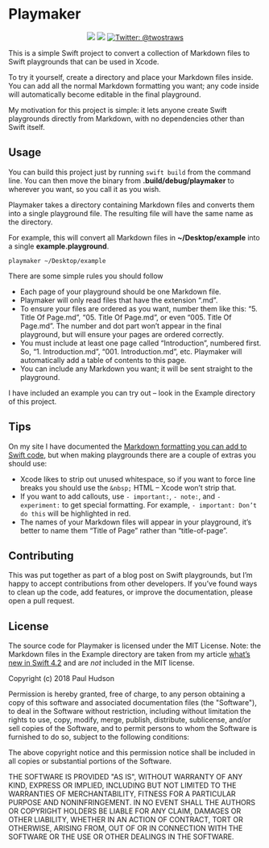 # Playmaker

<p align="center">
    <img src="https://img.shields.io/badge/macOS-10.12+-brightgreen.svg" />
    <img src="https://img.shields.io/badge/Swift-4.0-blue.svg" />
    <a href="https://twitter.com/twostraws">
        <img src="https://img.shields.io/badge/Contact-@twostraws-lightgrey.svg?style=flat" alt="Twitter: @twostraws" />
    </a>
</p>

This is a simple Swift project to convert a collection of Markdown files to Swift playgrounds that can be used in Xcode.

To try it yourself, create a directory and place your Markdown files inside. You can add all the normal Markdown formatting you want; any code inside will automatically become editable in the final playground.

My motivation for this project is simple: it lets anyone create Swift playgrounds directly from Markdown, with no dependencies other than Swift itself.


## Usage

You can build this project just by running `swift build` from the command line. You can then move the binary from **.build/debug/playmaker** to wherever you want, so you call it as you wish.

Playmaker takes a directory containing Markdown files and converts them into a single playground file. The resulting file will have the same name as the directory.

For example, this will convert all Markdown files in **~/Desktop/example** into a single **example.playground**.

    playmaker ~/Desktop/example

There are some simple rules you should follow

* Each page of your playground should be one Markdown file.
* Playmaker will only read files that have the extension “.md”.
* To ensure your files are ordered as you want, number them like this: “5. Title Of Page.md”, “05. Title Of Page.md”, or even “005. Title Of Page.md”. The number and dot part won’t appear in the final playground, but will ensure your pages are ordered correctly.
* You must include at least one page called “Introduction”, numbered first. So, “1. Introduction.md”, “001. Introduction.md”, etc. Playmaker will automatically add a table of contents to this page.
* You can include any Markdown you want; it will be sent straight to the playground.

I have included an example you can try out – look in the Example directory of this project.


## Tips

On my site I have documented the [Markdown formatting you can add to Swift code](https://www.hackingwithswift.com/example-code/language/how-to-add-markdown-comments-to-your-code), but when making playgrounds there are a couple of extras you should use:

- Xcode likes to strip out unused whitespace, so if you want to force line breaks you should use the `&nbsp;` HTML – Xcode won’t strip that.
- If you want to add callouts, use `- important:`, `- note:`, and `- experiment:` to get special formatting. For example, `- important: Don’t do this` will be highlighted in red.
- The names of your Markdown files will appear in your playground, it’s better to name them “Title of Page” rather than “title-of-page”.


## Contributing

This was put together as part of a blog post on Swift playgrounds, but I’m happy to accept contributions from other developers. If you’ve found ways to clean up the code, add features, or improve the documentation, please open a pull request.


## License

The source code for Playmaker is licensed under the MIT License. Note: the Markdown files in the Example directory are taken from my article [what’s new in Swift 4.2](https://www.hackingwithswift.com/articles/77/whats-new-in-swift-4-2) and are *not* included in the MIT license.

Copyright (c) 2018 Paul Hudson

Permission is hereby granted, free of charge, to any person obtaining a copy of this software and associated documentation files (the "Software"), to deal in the Software without restriction, including without limitation the rights to use, copy, modify, merge, publish, distribute, sublicense, and/or sell copies of the Software, and to permit persons to whom the Software is furnished to do so, subject to the following conditions:

The above copyright notice and this permission notice shall be included in all copies or substantial portions of the Software.

THE SOFTWARE IS PROVIDED "AS IS", WITHOUT WARRANTY OF ANY KIND, EXPRESS OR IMPLIED, INCLUDING BUT NOT LIMITED TO THE WARRANTIES OF MERCHANTABILITY, FITNESS FOR A PARTICULAR PURPOSE AND NONINFRINGEMENT. IN NO EVENT SHALL THE AUTHORS OR COPYRIGHT HOLDERS BE LIABLE FOR ANY CLAIM, DAMAGES OR OTHER LIABILITY, WHETHER IN AN ACTION OF CONTRACT, TORT OR OTHERWISE, ARISING FROM, OUT OF OR IN CONNECTION WITH THE SOFTWARE OR THE USE OR OTHER DEALINGS IN THE SOFTWARE.